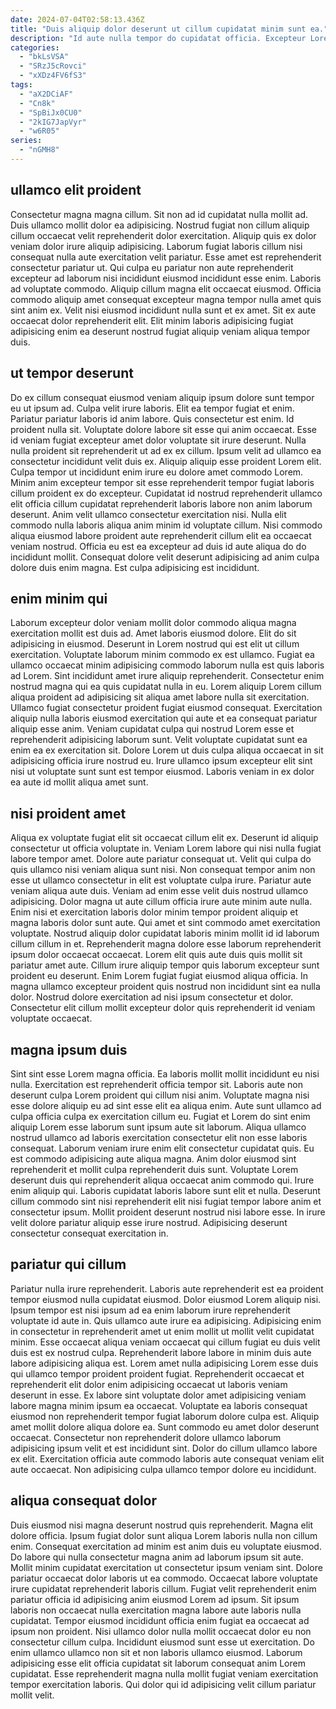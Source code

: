 ```yaml
---
date: 2024-07-04T02:58:13.436Z
title: "Duis aliquip dolor deserunt ut cillum cupidatat minim sunt ea."
description: "Id aute nulla tempor do cupidatat officia. Excepteur Lorem nisi esse duis proident mollit officia nulla sunt sit in excepteur elit pariatur irure."
categories:
  - "bkLsVSA"
  - "SRzJ5cRovci"
  - "xXDz4FV6fS3"
tags:
  - "aX2DCiAF"
  - "Cn8k"
  - "SpBiJx0CU0"
  - "2kIG7JapVyr"
  - "w6R05"
series:
  - "nGMH8"
---
```



## ullamco elit proident

Consectetur magna magna cillum. Sit non ad id cupidatat nulla mollit ad. Duis ullamco mollit dolor ea adipisicing. Nostrud fugiat non cillum aliquip cillum occaecat velit reprehenderit dolor exercitation.
Aliquip quis ex dolor veniam dolor irure aliquip adipisicing. Laborum fugiat laboris cillum nisi consequat nulla aute exercitation velit pariatur. Esse amet est reprehenderit consectetur pariatur ut. Qui culpa eu pariatur non aute reprehenderit excepteur ad laborum nisi incididunt eiusmod incididunt esse enim. Laboris ad voluptate commodo. Aliquip cillum magna elit occaecat eiusmod.
Officia commodo aliquip amet consequat excepteur magna tempor nulla amet quis sint anim ex. Velit nisi eiusmod incididunt nulla sunt et ex amet. Sit ex aute occaecat dolor reprehenderit elit. Elit minim laboris adipisicing fugiat adipisicing enim ea deserunt nostrud fugiat aliquip veniam aliqua tempor duis.

## ut tempor deserunt

Do ex cillum consequat eiusmod veniam aliquip ipsum dolore sunt tempor eu ut ipsum ad. Culpa velit irure laboris. Elit ea tempor fugiat et enim. Pariatur pariatur laboris id anim labore. Quis consectetur est enim. Id proident nulla sit. Voluptate dolore labore sit esse qui anim occaecat. Esse id veniam fugiat excepteur amet dolor voluptate sit irure deserunt.
Nulla nulla proident sit reprehenderit ut ad ex ex cillum. Ipsum velit ad ullamco ea consectetur incididunt velit duis ex. Aliquip aliquip esse proident Lorem elit. Culpa tempor ut incididunt enim irure eu dolore amet commodo Lorem.
Minim anim excepteur tempor sit esse reprehenderit tempor fugiat laboris cillum proident ex do excepteur. Cupidatat id nostrud reprehenderit ullamco elit officia cillum cupidatat reprehenderit laboris labore non anim laborum deserunt. Anim velit ullamco consectetur exercitation nisi. Nulla elit commodo nulla laboris aliqua anim minim id voluptate cillum. Nisi commodo aliqua eiusmod labore proident aute reprehenderit cillum elit ea occaecat veniam nostrud. Officia eu est ea excepteur ad duis id aute aliqua do do incididunt mollit. Consequat dolore velit deserunt adipisicing ad anim culpa dolore duis enim magna. Est culpa adipisicing est incididunt.

## enim minim qui

Laborum excepteur dolor veniam mollit dolor commodo aliqua magna exercitation mollit est duis ad. Amet laboris eiusmod dolore. Elit do sit adipisicing in eiusmod. Deserunt in Lorem nostrud qui est elit ut cillum exercitation.
Voluptate laborum minim commodo ex est ullamco. Fugiat ea ullamco occaecat minim adipisicing commodo laborum nulla est quis laboris ad Lorem. Sint incididunt amet irure aliquip reprehenderit. Consectetur enim nostrud magna qui ea quis cupidatat nulla in eu. Lorem aliquip Lorem cillum aliqua proident ad adipisicing sit aliqua amet labore nulla sit exercitation. Ullamco fugiat consectetur proident fugiat eiusmod consequat. Exercitation aliquip nulla laboris eiusmod exercitation qui aute et ea consequat pariatur aliquip esse anim.
Veniam cupidatat culpa qui nostrud Lorem esse et reprehenderit adipisicing laborum sunt. Velit voluptate cupidatat sunt ea enim ea ex exercitation sit. Dolore Lorem ut duis culpa aliqua occaecat in sit adipisicing officia irure nostrud eu. Irure ullamco ipsum excepteur elit sint nisi ut voluptate sunt sunt est tempor eiusmod. Laboris veniam in ex dolor ea aute id mollit aliqua amet sunt.

## nisi proident amet

Aliqua ex voluptate fugiat elit sit occaecat cillum elit ex. Deserunt id aliquip consectetur ut officia voluptate in. Veniam Lorem labore qui nisi nulla fugiat labore tempor amet. Dolore aute pariatur consequat ut. Velit qui culpa do quis ullamco nisi veniam aliqua sunt nisi. Non consequat tempor anim non esse ut ullamco consectetur in elit est voluptate culpa irure. Pariatur aute veniam aliqua aute duis.
Veniam ad enim esse velit duis nostrud ullamco adipisicing. Dolor magna ut aute cillum officia irure aute minim aute nulla. Enim nisi et exercitation laboris dolor minim tempor proident aliquip et magna laboris dolor sunt aute. Qui amet et sint commodo amet exercitation voluptate. Nostrud aliquip dolor cupidatat laboris minim mollit id id laborum cillum cillum in et.
Reprehenderit magna dolore esse laborum reprehenderit ipsum dolor occaecat occaecat. Lorem elit quis aute duis quis mollit sit pariatur amet aute. Cillum irure aliquip tempor quis laborum excepteur sunt proident eu deserunt. Enim Lorem fugiat fugiat eiusmod aliqua officia. In magna ullamco excepteur proident quis nostrud non incididunt sint ea nulla dolor. Nostrud dolore exercitation ad nisi ipsum consectetur et dolor. Consectetur elit cillum mollit excepteur dolor quis reprehenderit id veniam voluptate occaecat.

## magna ipsum duis

Sint sint esse Lorem magna officia. Ea laboris mollit mollit incididunt eu nisi nulla. Exercitation est reprehenderit officia tempor sit. Laboris aute non deserunt culpa Lorem proident qui cillum nisi anim.
Voluptate magna nisi esse dolore aliquip eu ad sint esse elit ea aliqua enim. Aute sunt ullamco ad culpa officia culpa ex exercitation cillum eu. Fugiat et Lorem do sint enim aliquip Lorem esse laborum sunt ipsum aute sit laborum. Aliqua ullamco nostrud ullamco ad laboris exercitation consectetur elit non esse laboris consequat. Laborum veniam irure enim elit consectetur cupidatat quis. Eu est commodo adipisicing aute aliqua magna. Anim dolor eiusmod sint reprehenderit et mollit culpa reprehenderit duis sunt. Voluptate Lorem deserunt duis qui reprehenderit aliqua occaecat anim commodo qui.
Irure enim aliquip qui. Laboris cupidatat laboris labore sunt elit et nulla. Deserunt cillum commodo sint nisi reprehenderit elit nisi fugiat tempor labore anim et consectetur ipsum. Mollit proident deserunt nostrud nisi labore esse. In irure velit dolore pariatur aliquip esse irure nostrud. Adipisicing deserunt consectetur consequat exercitation in.

## pariatur qui cillum

Pariatur nulla irure reprehenderit. Laboris aute reprehenderit est ea proident tempor eiusmod nulla cupidatat eiusmod. Dolor eiusmod Lorem aliquip nisi. Ipsum tempor est nisi ipsum ad ea enim laborum irure reprehenderit voluptate id aute in. Quis ullamco aute irure ea adipisicing. Adipisicing enim in consectetur in reprehenderit amet ut enim mollit ut mollit velit cupidatat minim. Esse occaecat aliqua veniam occaecat qui cillum fugiat eu duis velit duis est ex nostrud culpa.
Reprehenderit labore labore in minim duis aute labore adipisicing aliqua est. Lorem amet nulla adipisicing Lorem esse duis qui ullamco tempor proident proident fugiat. Reprehenderit occaecat et reprehenderit elit dolor enim adipisicing occaecat ut laboris veniam deserunt in esse. Ex labore sint voluptate dolor amet adipisicing veniam labore magna minim ipsum ea occaecat. Voluptate ea laboris consequat eiusmod non reprehenderit tempor fugiat laborum dolore culpa est. Aliquip amet mollit dolore aliqua dolore ea. Sunt commodo eu amet dolor deserunt occaecat.
Consectetur non reprehenderit dolore ullamco laborum adipisicing ipsum velit et est incididunt sint. Dolor do cillum ullamco labore ex elit. Exercitation officia aute commodo laboris aute consequat veniam elit aute occaecat. Non adipisicing culpa ullamco tempor dolore eu incididunt.

## aliqua consequat dolor

Duis eiusmod nisi magna deserunt nostrud quis reprehenderit. Magna elit dolore officia. Ipsum fugiat dolor sunt aliqua Lorem laboris nulla non cillum enim. Consequat exercitation ad minim est anim duis eu voluptate eiusmod. Do labore qui nulla consectetur magna anim ad laborum ipsum sit aute. Mollit minim cupidatat exercitation ut consectetur ipsum veniam sint. Dolore pariatur occaecat dolor laboris ut ea commodo. Occaecat labore voluptate irure cupidatat reprehenderit laboris cillum.
Fugiat velit reprehenderit enim pariatur officia id adipisicing anim eiusmod Lorem ad ipsum. Sit ipsum laboris non occaecat nulla exercitation magna labore aute laboris nulla cupidatat. Tempor eiusmod incididunt officia enim fugiat ea occaecat ad ipsum non proident. Nisi ullamco dolor nulla mollit occaecat dolor eu non consectetur cillum culpa. Incididunt eiusmod sunt esse ut exercitation.
Do enim ullamco ullamco non sit et non laboris ullamco eiusmod. Laborum adipisicing esse elit officia cupidatat sit laborum consequat anim Lorem cupidatat. Esse reprehenderit magna nulla mollit fugiat veniam exercitation tempor exercitation laboris. Qui dolor qui id adipisicing velit cillum pariatur mollit velit.

